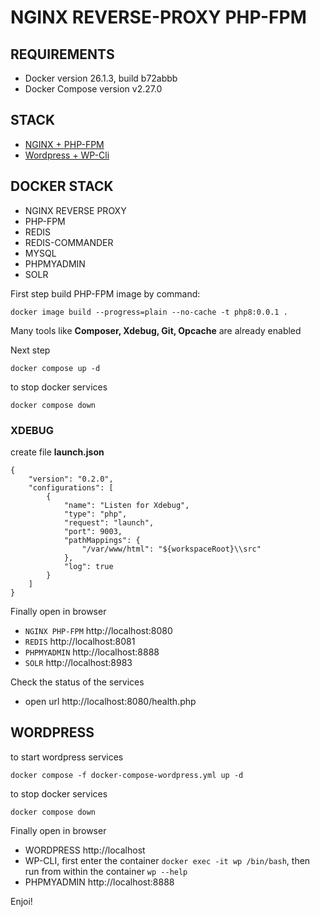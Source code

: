 # NGINX REVERSE-PROXY PHP-FPM

## REQUIREMENTS
- Docker version 26.1.3, build b72abbb
- Docker Compose version v2.27.0

## STACK
- [NGINX + PHP-FPM](#docker-stack)
- [Wordpress + WP-Cli](#wordpress)

## DOCKER STACK
- NGINX REVERSE PROXY
- PHP-FPM
- REDIS
- REDIS-COMMANDER
- MYSQL
- PHPMYADMIN
- SOLR

First step build PHP-FPM image by command:

```
docker image build --progress=plain --no-cache -t php8:0.0.1 .
```
Many tools like **Composer, Xdebug, Git, Opcache** are already enabled

Next step
```
docker compose up -d
```

to stop docker services
```
docker compose down
```

### XDEBUG
create file **launch.json**
```
{
    "version": "0.2.0",
    "configurations": [
        {
            "name": "Listen for Xdebug",
            "type": "php",
            "request": "launch",
            "port": 9003,
            "pathMappings": {
                "/var/www/html": "${workspaceRoot}\\src"
            },
            "log": true
        }
    ]
}
```

Finally
open in browser
- ```NGINX PHP-FPM``` http://localhost:8080
- ```REDIS``` http://localhost:8081
- ```PHPMYADMIN``` http://localhost:8888
- ```SOLR``` http://localhost:8983

Check the status of the services
- open url http://localhost:8080/health.php

## WORDPRESS

to start wordpress services 
```
docker compose -f docker-compose-wordpress.yml up -d
```
to stop docker services
```
docker compose down
```
Finally
open in browser
- WORDPRESS http://localhost
- WP-CLI, first enter the container ``docker exec -it wp /bin/bash``, then run from within the container ``wp --help``
- PHPMYADMIN http://localhost:8888

Enjoi!
